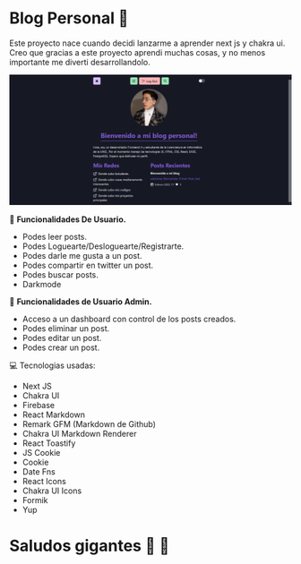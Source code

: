 # Blog Personal :wave:

Este proyecto nace cuando decidi lanzarme a aprender next js y chakra ui. Creo que gracias a este proyecto aprendi muchas cosas, y no menos importante me diverti desarrollandolo.

![screenshot blog](./public/screenshot.png)

:bust_in_silhouette: **Funcionalidades De Usuario.**

- Podes leer posts.
- Podes Loguearte/Desloguearte/Registrarte.
- Podes darle me gusta a un post.
- Podes compartir en twitter un post.
- Podes buscar posts.
- Darkmode

:bust_in_silhouette: **Funcionalidades de Usuario Admin.**

- Acceso a un dashboard con control de los posts creados.
- Podes eliminar un post.
- Podes editar un post.
- Podes crear un post.

:computer: Tecnologias usadas:

- Next JS
- Chakra UI
- Firebase
- React Markdown
- Remark GFM (Markdown de Github)
- Chakra UI Markdown Renderer
- React Toastify
- JS Cookie
- Cookie
- Date Fns
- React Icons
- Chakra UI Icons
- Formik
- Yup

# Saludos gigantes :wave: :wave:
